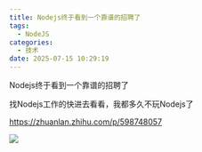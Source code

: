 ```yaml
---
title: Nodejs终于看到一个靠谱的招聘了
tags:
  - NodeJS
categories:
  - 技术
date: 2025-07-15 10:29:19
---
```


Nodejs终于看到一个靠谱的招聘了

找Nodejs工作的快进去看看，我都多久不玩Nodejs了

https://zhuanlan.zhihu.com/p/598748057

[![](https://res.cloudinary.com/dy5dvcuc1/image/upload/v1702030098/gowhich/2023-12-08_18-05.png)](https://res.cloudinary.com/dy5dvcuc1/image/upload/v1702030098/gowhich/2023-12-08_18-05.png)
